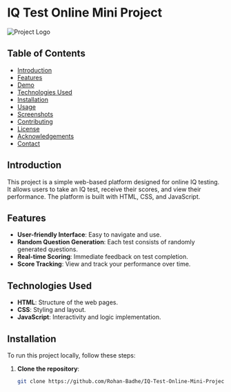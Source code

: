 # IQ Test Online Mini Project

![Project Logo](link-to-your-logo-image) <!-- Add a project logo if available -->

## Table of Contents
- [Introduction](#introduction)
- [Features](#features)
- [Demo](#demo)
- [Technologies Used](#technologies-used)
- [Installation](#installation)
- [Usage](#usage)
- [Screenshots](#screenshots)
- [Contributing](#contributing)
- [License](#license)
- [Acknowledgements](#acknowledgements)
- [Contact](#contact)

## Introduction
This project is a simple web-based platform designed for online IQ testing. It allows users to take an IQ test, receive their scores, and view their performance. The platform is built with HTML, CSS, and JavaScript.

## Features
- **User-friendly Interface**: Easy to navigate and use.
- **Random Question Generation**: Each test consists of randomly generated questions.
- **Real-time Scoring**: Immediate feedback on test completion.
- **Score Tracking**: View and track your performance over time.


## Technologies Used
- **HTML**: Structure of the web pages.
- **CSS**: Styling and layout.
- **JavaScript**: Interactivity and logic implementation.

## Installation
To run this project locally, follow these steps:

1. **Clone the repository**:
   ```bash
   git clone https://github.com/Rohan-Badhe/IQ-Test-Online-Mini-Project-.git
